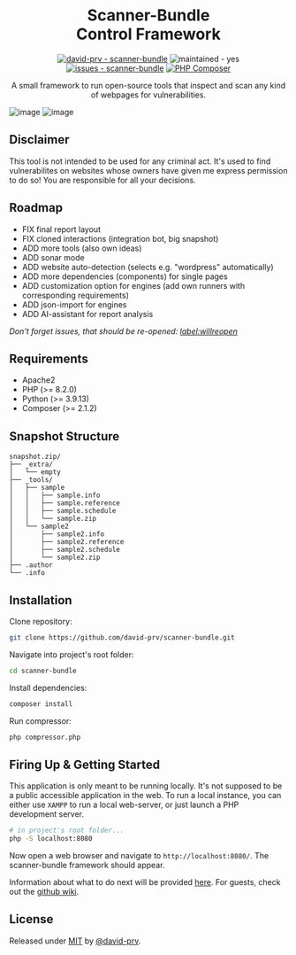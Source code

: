 <h1 align="center">
 Scanner-Bundle<br/>
 Control Framework
</h1>
<p align="center">
 <a href="https://github.com/david-prv/scanner-bundle" title="Go to GitHub repo"><img src="https://img.shields.io/static/v1?label=david-prv&amp;message=scanner-bundle&amp;color=blue&amp;logo=github" alt="david-prv - scanner-bundle"></a>
 <img src="https://img.shields.io/badge/maintained-yes-blue" alt="maintained - yes">
 <a href="https://github.com/david-prv/scanner-bundle/issues"><img src="https://img.shields.io/github/issues/david-prv/scanner-bundle" alt="issues - scanner-bundle"></a>
 <a href="https://github.com/david-prv/scanner-bundle/actions/workflows/php.yml"><img src="https://github.com/david-prv/scanner-bundle/actions/workflows/php.yml/badge.svg" alt="PHP Composer"></a>
</p>
<p align="center">
 A small framework to run open-source tools that inspect and scan any kind of webpages for vulnerabilities.<br>
</p>

![image](https://github.com/david-prv/scanner-bundle/assets/66866223/3de178e7-37d9-4a07-9a83-0e17fb38caad)
![image](https://github.com/david-prv/scanner-bundle/assets/66866223/40231ffe-5ab4-4371-9ffb-f220fc977138)

## Disclaimer

This tool is not intended to be used for any criminal act. It's used to find vulnerabilites on websites whose owners
have given me express permission to do so! You are responsible for all your decisions.

## Roadmap

- FIX final report layout
- FIX cloned interactions (integration bot, big snapshot)
- ADD more tools (also own ideas)
- ADD sonar mode
- ADD website auto-detection (selects e.g. "wordpress" automatically)
- ADD more dependencies (components) for single pages
- ADD customization option for engines (add own runners with corresponding requirements)
- ADD json-import for engines
- ADD AI-assistant for report analysis

*Don't forget issues, that should be
re-opened: [label:willreopen](https://github.com/david-prv/scanner-bundle/issues?q=is%3Aissue+label%3Awillreopen)*

## Requirements

- Apache2
- PHP (>= 8.2.0)
- Python (>= 3.9.13)
- Composer (>= 2.1.2)

## Snapshot Structure

```
snapshot.zip/
├── _extra/
│   └── empty
├── _tools/
│   ├── sample
│   │   ├── sample.info
│   │   ├── sample.reference
│   │   ├── sample.schedule
│   │   └── sample.zip
│   └── sample2
│       ├── sample2.info
│       ├── sample2.reference
│       ├── sample2.schedule
│       └── sample2.zip
├── .author
└── .info
```

## Installation

Clone repository:

```bash
git clone https://github.com/david-prv/scanner-bundle.git
```

Navigate into project's root folder:

```bash
cd scanner-bundle
```

Install dependencies:

```bash
composer install
```

Run compressor:

```bash
php compressor.php
```

## Firing Up & Getting Started

This application is only meant to be running locally. It's not supposed to be a public accessible application in the
web. To run a local instance, you can either use `XAMPP` to run a local web-server, or just launch a PHP development
server.

```bash
# in project's root folder...
php -S localhost:8080
```

Now open a web browser and navigate to `http://localhost:8080/`. The scanner-bundle framework should appear.

Information about what to do next will be
provided [here](https://wiki.etage-4.de/books/eigenentwicklung/chapter/scanner-bundle). For guests, check out
the [github wiki](/#).

## License

Released under [MIT](/LICENSE) by [@david-prv](https://github.com/david-prv).
